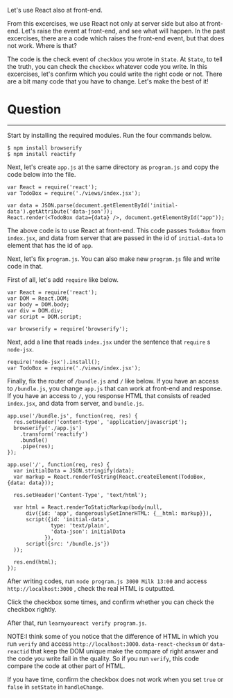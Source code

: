 Let's use React also at front-end.

From this excercises, we use React not only at server side but also at front-end. 
Let's raise the event at front-end, and see what will happen. 
In the past excercises, there are a code which raises the front-end event, but that does not work. Where is that?

The code is the check event of `checkbox` you wrote in `State`. 
At `State`, to tell the truth, you can check the `checkbox` whatever code you write. 
In this excercises, let's confirm which you could write the right code or not. 
There are a bit many code that you have to change. 
Let's make the best of it!

# Question 
---

Start by installing the required modules. Run the four commands below.

```
$ npm install browserify
$ npm install reactify
```

Next, let's create `app.js` at the same directory as `program.js` and copy the code below into the file.

``` 
var React = require('react'); 
var TodoBox = require('./views/index.jsx');

var data = JSON.parse(document.getElementById('initial-data').getAttribute('data-json')); 
React.render(<TodoBox data={data} />, document.getElementById("app")); 
```

The above code is to use React at front-end. This code passes `TodoBox`  from `index.jsx`, and data from server that are passed in the id of `initial-data` to element that has the id of `app`.

Next, let's fix `program.js`. 
You can also make new `program.js` file and write code in that.

First of all, let's add `require` like below.

``` 
var React = require('react'); 
var DOM = React.DOM; 
var body = DOM.body; 
var div = DOM.div; 
var script = DOM.script;

var browserify = require('browserify'); 
```

Next, add a line that reads `index.jsx` under the sentence that `require` s `node-jsx`.

``` 
require('node-jsx').install(); 
var TodoBox = require('./views/index.jsx'); 
```

Finally, fix the router of `/bundle.js` and `/` like below. 
If you have an access to `/bundle.js`, you change `app.js` that can work at front-end and response. 
If you have an access to `/`, you response HTML that consists of readed `index.jsx`, and data from server, and `bundle.js`.

``` 
app.use('/bundle.js', function(req, res) { 
  res.setHeader('content-type', 'application/javascript'); 
  browserify('./app.js') 
    .transform('reactify') 
    .bundle() 
    .pipe(res); 
});

app.use('/', function(req, res) { 
  var initialData = JSON.stringify(data); 
  var markup = React.renderToString(React.createElement(TodoBox, {data: data}));

  res.setHeader('Content-Type', 'text/html'); 
   
  var html = React.renderToStaticMarkup(body(null, 
      div({id: 'app', dangerouslySetInnerHTML: {__html: markup}}), 
      script({id: 'initial-data', 
              type: 'text/plain', 
              'data-json': initialData 
            }), 
      script({src: '/bundle.js'}) 
  )); 
       
  res.end(html); 
}); 
```

After writing codes, run `node program.js 3000 Milk 13:00` and access `http://localhost:3000` , check the real HTML is outputted.

Click the checkbox some times, and confirm whether you can check the checkbox rightly.

After that, run `learnyoureact verify program.js`.

NOTE:I think some of you notice that the difference of HTML in which you run  `verify` and access `http://localhost:3000`. 
`data-react-checksum` or  `data-reactid` that keep the DOM unique make the compare of right answer and the code you write fail in the quality. 
So if you run `verify`, this code compare the code at other part of HTML.

If you have time, confirm the checkbox does not work when you set `true` or `false` in `setState` in `handleChange`.